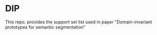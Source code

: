 # DIP
This repo. provides the support set list used in paper "Domain-invariant prototypes for semantic segmentation"
